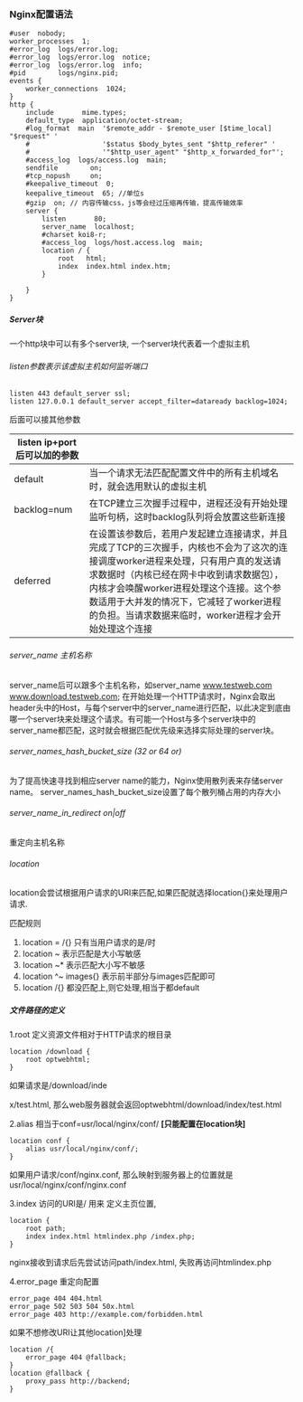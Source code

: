 ### Nginx配置语法

```apl
#user  nobody;
worker_processes  1;
#error_log  logs/error.log;
#error_log  logs/error.log  notice;
#error_log  logs/error.log  info;
#pid        logs/nginx.pid;
events {
    worker_connections  1024;
}
http {
    include       mime.types;
    default_type  application/octet-stream;
    #log_format  main  '$remote_addr - $remote_user [$time_local] "$request" '
    #                  '$status $body_bytes_sent "$http_referer" '
    #                  '"$http_user_agent" "$http_x_forwarded_for"';
    #access_log  logs/access.log  main;
    sendfile        on;
    #tcp_nopush     on;
    #keepalive_timeout  0;
    keepalive_timeout  65; //单位s
    #gzip  on; // 内容传输css，js等会经过压缩再传输，提高传输效率
    server {
        listen       80;
        server_name  localhost;
        #charset koi8-r;
        #access_log  logs/host.access.log  main;
        location / {
            root   html;
            index  index.html index.htm;
        }
       
    }
}
```

##### Server块

一个http块中可以有多个server块, 一个server块代表着一个虚拟主机

###### listen参数表示该虚拟主机如何监听端口

```apl
listen 443 default_server ssl;
listen 127.0.0.1 default_server accept_filter=dataready backlog=1024;
```

后面可以接其他参数

| listen ip+port 后可以加的参数 |                                                              |
| ----------------------------- | ------------------------------------------------------------ |
| default                       | 当一个请求无法匹配配置文件中的所有主机域名时，就会选用默认的虚拟主机 |
| backlog=num                   | 在TCP建立三次握手过程中，进程还没有开始处理监听句柄，这时backlog队列将会放置这些新连接 |
| deferred                      | 在设置该参数后，若用户发起建立连接请求，并且完成了TCP的三次握手，内核也不会为了这次的连接调度worker进程来处理，只有用户真的发送请求数据时（内核已经在网卡中收到请求数据包），内核才会唤醒worker进程处理这个连接。这个参数适用于大并发的情况下，它减轻了worker进程的负担。当请求数据来临时，worker进程才会开始处理这个连接 |

###### server_name 主机名称

server_name后可以跟多个主机名称，如server_name  www.testweb.com www.download.testweb.com; 在开始处理一个HTTP请求时，Nginx会取出header头中的Host，与每个server中的server_name进行匹配，以此决定到底由哪一个server块来处理这个请求。有可能一个Host与多个server块中的server_name都匹配，这时就会根据匹配优先级来选择实际处理的server块。

###### server_names_hash_bucket_size  (32 or 64 or)

为了提高快速寻找到相应server name的能力，Nginx使用散列表来存储server name。
server_names_hash_bucket_size设置了每个散列桶占用的内存大小

###### server_name_in_redirect on|off

重定向主机名称

###### location

location会尝试根据用户请求的URI来匹配,如果匹配就选择location{}来处理用户请求.

匹配规则

1. location = /{}        只有当用户请求的是/时
2. location ~              表示匹配是大小写敏感
3. location ~*             表示匹配大小写不敏感
4. location ^~  images{}       表示前半部分与images匹配即可
5. location /{}              都没匹配上,则它处理,相当于都default

##### 文件路径的定义

1.root 定义资源文件相对于HTTP请求的根目录

```apl
location /download {
	root optwebhtml;
}
```

如果请求是/download/inde

x/test.html, 那么web服务器就会返回optwebhtml/download/index/test.html

2.alias 相当于conf=usr/local/nginx/conf/   **[只能配置在location块]**

```apl
location conf {
	alias usr/local/nginx/conf/;
}
```

如果用户请求/conf/nginx.conf,  那么映射到服务器上的位置就是usr/local/nginx/conf/nginx.conf

3.index  访问的URI是/ 用来 定义主页位置,

```apl
location {
	root path;
	index index.html htmlindex.php /index.php;
}
```

nginx接收到请求后先尝试访问path/index.html, 失败再访问htmlindex.php

4.error_page 重定向配置

```apl
error_page 404 404.html
error_page 502 503 504 50x.html
error_page 403 http://example.com/forbidden.html
```

如果不想修改URI让其他location]处理

```apl
location /{
	error_page 404 @fallback;
}
location @fallback {
	proxy_pass http://backend;
}
```





















